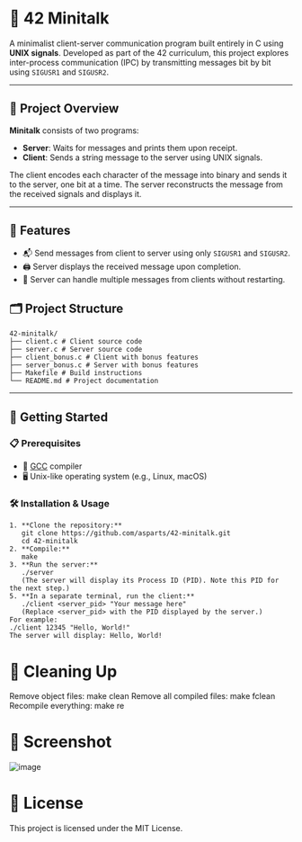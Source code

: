 # 📡 42 Minitalk

A minimalist client-server communication program built entirely in C using **UNIX signals**. Developed as part of the 42 curriculum, this project explores inter-process communication (IPC) by transmitting messages bit by bit using `SIGUSR1` and `SIGUSR2`.

---

## 🧠 Project Overview

**Minitalk** consists of two programs:

- **Server**: Waits for messages and prints them upon receipt.
- **Client**: Sends a string message to the server using UNIX signals.

The client encodes each character of the message into binary and sends it to the server, one bit at a time. The server reconstructs the message from the received signals and displays it.

---

## 🔧 Features

- 📬 Send messages from client to server using only `SIGUSR1` and `SIGUSR2`.
- 🖨️ Server displays the received message upon completion.
- 🔁 Server can handle multiple messages from clients without restarting.


## 🗂️ Project Structure
```
42-minitalk/ 
├── client.c # Client source code
├── server.c # Server source code
├── client_bonus.c # Client with bonus features
├── server_bonus.c # Server with bonus features
├── Makefile # Build instructions
└── README.md # Project documentation
```

---

## 🚀 Getting Started

### 📋 Prerequisites

- 🧰 [GCC](https://gcc.gnu.org/) compiler
- 🖥️ Unix-like operating system (e.g., Linux, macOS)

### 🛠️ Installation & Usage
```
1. **Clone the repository:**
   git clone https://github.com/asparts/42-minitalk.git
   cd 42-minitalk
2. **Compile:**
   make
3. **Run the server:**
   ./server
   (The server will display its Process ID (PID). Note this PID for the next step.)
5. **In a separate terminal, run the client:**
   ./client <server_pid> "Your message here"
   (Replace <server_pid> with the PID displayed by the server.)
For example:
./client 12345 "Hello, World!"
The server will display: Hello, World!
```
# 🧹 Cleaning Up
Remove object files: make clean
Remove all compiled files: make fclean
Recompile everything: make re

# 📸 Screenshot
![image](https://github.com/user-attachments/assets/ba6b0ecc-f430-4b4e-877f-77369c5ece9b)

# 📝 License
This project is licensed under the MIT License.
